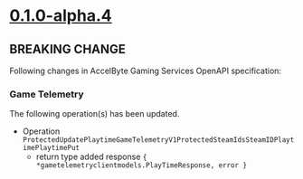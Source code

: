 # [0.1.0-alpha.4]

## BREAKING CHANGE

Following changes in AccelByte Gaming Services OpenAPI specification:

### Game Telemetry

The following operation(s) has been updated.

- Operation `ProtectedUpdatePlaytimeGameTelemetryV1ProtectedSteamIdsSteamIDPlaytimePlaytimePut`
  - return type added response `{ *gametelemetryclientmodels.PlayTimeResponse, error }`

[0.1.0-alpha.4]: https://github.com/AccelByte/accelbyte-go-modular-sdk/compare/gametelemetry-sdk/0.1.0-alpha.3..0.1.0-alpha.4
